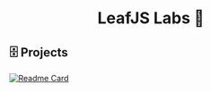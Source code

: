 <h1 align="center">LeafJS Labs 🍃</h1>

## 🗄️ Projects
[![Readme Card](https://github-readme-stats.vercel.app/api/pin/?username=LeafJSLabs&repo=leaf.js&theme=blue-green&show_owner=false)](https://github.com/LeafJSLabs/leaf.js)
